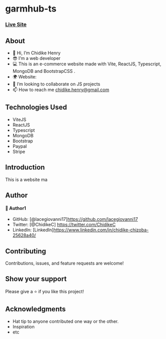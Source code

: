 # garmhub-ts

### [Live Site]()


## About
* 👋 Hi, I’m Chidike Henry 
* 😎 I’m a web developer 
* 💻 This is an e-commerce website made with Vite, ReactJS, Typescript, MongoDB and BootstrapCSS .
* 🌍 Website:  
* 💞️ I’m looking to collaborate on JS projects 
* 📫 How to reach me chidike.henry@gmail.com


## Technologies Used
* ViteJS
* ReactJS
* Typescript
* MongoDB
* Bootstrap
* Paypal
* Stripe


## Introduction 
This is a website ma


## Author

#### 👤 Author1
- GitHub: [@lacegiovanni17]https://github.com/lacegiovanni17
- Twitter: [@ChidikeC] https://twitter.com/ChidikeC
- LinkedIn: [LinkedIn]https://www.linkedin.com/in/chidike-chizoba-25628a40/

## Contributing 
Contributions, issues, and feature requests are welcome!

## Show your support
Please give a ⭐️ if you like this project! 

## Acknowledgments
- Hat tip to anyone contributed one way or the other.
- Inspiration
- etc
